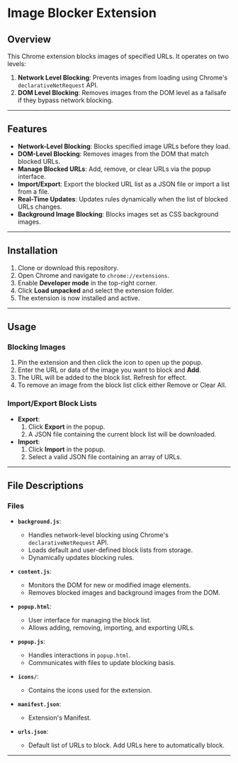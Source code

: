 # Image Blocker Extension

## Overview
This Chrome extension blocks images of specified URLs. It operates on two levels:
1. **Network Level Blocking**: Prevents images from loading using Chrome's `declarativeNetRequest` API.
2. **DOM Level Blocking**: Removes images from the DOM level as a failsafe if they bypass network blocking.

---

## Features
- **Network-Level Blocking**: Blocks specified image URLs before they load.
- **DOM-Level Blocking**: Removes images from the DOM that match blocked URLs.
- **Manage Blocked URLs**: Add, remove, or clear URLs via the popup interface.
- **Import/Export**: Export the blocked URL list as a JSON file or import a list from a file.
- **Real-Time Updates**: Updates rules dynamically when the list of blocked URLs changes.
- **Background Image Blocking**: Blocks images set as CSS background images.

---

## Installation
1. Clone or download this repository.
2. Open Chrome and navigate to `chrome://extensions`.
3. Enable **Developer mode** in the top-right corner.
4. Click **Load unpacked** and select the extension folder.
5. The extension is now installed and active.

---

## Usage
### Blocking Images
1. Pin the extension and then click the icon to open up the popup.
2. Enter the URL or data of the image you want to block and **Add**.
3. The URL will be added to the block list. Refresh for effect.
4. To remove an image from the block list click either Remove or Clear All.

### Import/Export Block Lists
- **Export**:
  1. Click **Export** in the popup.
  2. A JSON file containing the current block list will be downloaded.
- **Import**:
  1. Click **Import** in the popup.
  2. Select a valid JSON file containing an array of URLs.

---

## File Descriptions
### Files
- **`background.js`**:
  - Handles network-level blocking using Chrome's `declarativeNetRequest` API.
  - Loads default and user-defined block lists from storage.
  - Dynamically updates blocking rules.

- **`content.js`**:
  - Monitors the DOM for new or modified image elements.
  - Removes blocked images and background images from the DOM.

- **`popup.html`**:
  - User interface for managing the block list.
  - Allows adding, removing, importing, and exporting URLs.

- **`popup.js`**:
  - Handles interactions in `popup.html`.
  - Communicates with files to update blocking basis.

- **`icons/`**: 
    - Contains the icons used for the extension.

- **`manifest.json`**:
    - Extension's Manifest.

- **`urls.json`**:
    - Default list of URLs to block. Add URLs here to automatically block.

---

